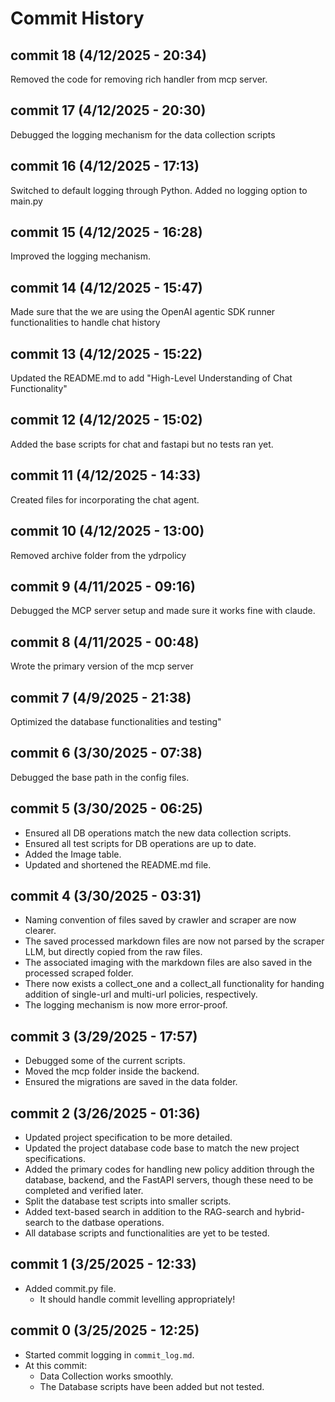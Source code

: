 # Commit History

## commit 18 (4/12/2025 - 20:34)

Removed the code for removing rich handler from mcp server.

## commit 17 (4/12/2025 - 20:30)

Debugged the logging mechanism for the data collection scripts

## commit 16 (4/12/2025 - 17:13)

Switched to default logging through Python. Added no logging option to main.py

## commit 15 (4/12/2025 - 16:28)

Improved the logging mechanism.

## commit 14 (4/12/2025 - 15:47)

Made sure that the we are using the OpenAI agentic SDK runner functionalities to handle chat history

## commit 13 (4/12/2025 - 15:22)

Updated the README.md to add "High-Level Understanding of Chat Functionality"

## commit 12 (4/12/2025 - 15:02)

Added the base scripts for chat and fastapi but no tests ran yet.

## commit 11 (4/12/2025 - 14:33)

Created files for incorporating the chat agent.

## commit 10 (4/12/2025 - 13:00)

Removed archive folder from the ydrpolicy 

## commit 9 (4/11/2025 - 09:16)

Debugged the MCP server setup and made sure it works fine with claude.

## commit 8 (4/11/2025 - 00:48)

Wrote the primary version of the mcp server

## commit 7 (4/9/2025 - 21:38)

Optimized the database functionalities and testing"

## commit 6 (3/30/2025 - 07:38)

Debugged the base path in the config files.

## commit 5 (3/30/2025 - 06:25)

- Ensured all DB operations match the new data collection scripts.
- Ensured all test scripts for DB operations are up to date.
- Added the Image table.
- Updated and shortened the README.md file.

## commit 4 (3/30/2025 - 03:31)

- Naming convention of files saved by crawler and scraper are now clearer.
- The saved processed markdown files are now not parsed by the scraper LLM, but directly copied from the raw files.
- The associated imaging with the markdown files are also saved in the processed scraped folder.
- There now exists a collect_one and a collect_all functionality for handing addition of single-url and multi-url policies, respectively.
- The logging mechanism is now more error-proof. 

## commit 3 (3/29/2025 - 17:57)

- Debugged some of the current scripts.
- Moved the mcp folder inside the backend.
- Ensured the migrations are saved in the data folder.

## commit 2 (3/26/2025 - 01:36)

- Updated project specification to be more detailed.
- Updated the project database code base to match the new project specifications.
- Added the primary codes for handling new policy addition through the database, backend, and the FastAPI servers, though these need to be completed and verified later.
- Split the database test scripts into smaller scripts.
- Added text-based search in addition to the RAG-search and hybrid-search to the datbase operations.
- All database scripts and functionalities are yet to be tested. 

## commit 1 (3/25/2025 - 12:33)

- Added commit.py file. 
  - It should handle commit levelling appropriately!

## commit 0 (3/25/2025 - 12:25)

- Started commit logging in `commit_log.md`.
- At this commit:
  - Data Collection works smoothly.
  - The Database scripts have been added but not tested.
